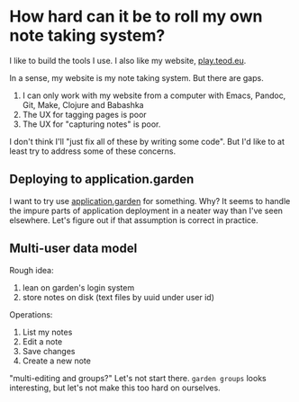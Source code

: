 # How hard can it be to roll my own note taking system?

I like to build the tools I use.
I also like my website, [play.teod.eu].

[play.teod.eu]: https://play.teod.eu/

In a sense, my website is my note taking system.
But there are gaps.

1. I can only work with my website from a computer with Emacs, Pandoc, Git, Make, Clojure and Babashka
2. The UX for tagging pages is poor
3. The UX for "capturing notes" is poor.

I don't think I'll "just fix all of these by writing some code".
But I'd like to at least try to address some of these concerns.

## Deploying to application.garden

I want to try use [application.garden] for something.
Why?
It seems to handle the impure parts of application deployment in a neater way than I've seen elsewhere.
Let's figure out if that assumption is correct in practice.

[application.garden]: https://application.garden/

## Multi-user data model

Rough idea:

1. lean on garden's login system
2. store notes on disk (text files by uuid under user id)

Operations:

1. List my notes
2. Edit a note
3. Save changes
4. Create a new note

"multi-editing and groups?"
Let's not start there.
`garden groups` looks interesting, but let's not make this too hard on ourselves.

